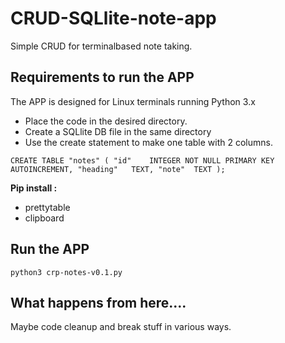 # CRUD-SQLlite-note-app
Simple CRUD for terminalbased note taking.



## Requirements to run the APP

The APP is designed for Linux terminals running Python 3.x

* Place the code in the desired directory.
* Create a SQLlite DB file in the same directory
* Use the create statement to make one table with 2 columns.

`CREATE TABLE "notes" (
	"id"	INTEGER NOT NULL PRIMARY KEY AUTOINCREMENT,
	"heading"	TEXT,
	"note"	TEXT
);`

**Pip install :**
* prettytable
* clipboard

## Run the APP

`python3 crp-notes-v0.1.py`

## What happens from here....

Maybe code cleanup and break stuff in various ways.
